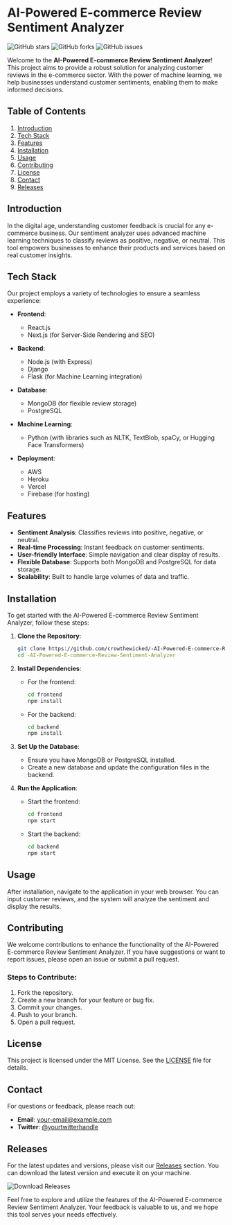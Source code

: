 # AI-Powered E-commerce Review Sentiment Analyzer

![GitHub stars](https://img.shields.io/github/stars/crowthewicked/-AI-Powered-E-commerce-Review-Sentiment-Analyzer?style=social) ![GitHub forks](https://img.shields.io/github/forks/crowthewicked/-AI-Powered-E-commerce-Review-Sentiment-Analyzer?style=social) ![GitHub issues](https://img.shields.io/github/issues/crowthewicked/-AI-Powered-E-commerce-Review-Sentiment-Analyzer?style=social)

Welcome to the **AI-Powered E-commerce Review Sentiment Analyzer**! This project aims to provide a robust solution for analyzing customer reviews in the e-commerce sector. With the power of machine learning, we help businesses understand customer sentiments, enabling them to make informed decisions.

## Table of Contents

1. [Introduction](#introduction)
2. [Tech Stack](#tech-stack)
3. [Features](#features)
4. [Installation](#installation)
5. [Usage](#usage)
6. [Contributing](#contributing)
7. [License](#license)
8. [Contact](#contact)
9. [Releases](#releases)

## Introduction

In the digital age, understanding customer feedback is crucial for any e-commerce business. Our sentiment analyzer uses advanced machine learning techniques to classify reviews as positive, negative, or neutral. This tool empowers businesses to enhance their products and services based on real customer insights.

## Tech Stack

Our project employs a variety of technologies to ensure a seamless experience:

- **Frontend**: 
  - React.js
  - Next.js (for Server-Side Rendering and SEO)

- **Backend**:
  - Node.js (with Express)
  - Django
  - Flask (for Machine Learning integration)

- **Database**:
  - MongoDB (for flexible review storage)
  - PostgreSQL

- **Machine Learning**:
  - Python (with libraries such as NLTK, TextBlob, spaCy, or Hugging Face Transformers)

- **Deployment**:
  - AWS
  - Heroku
  - Vercel
  - Firebase (for hosting)

## Features

- **Sentiment Analysis**: Classifies reviews into positive, negative, or neutral.
- **Real-time Processing**: Instant feedback on customer sentiments.
- **User-friendly Interface**: Simple navigation and clear display of results.
- **Flexible Database**: Supports both MongoDB and PostgreSQL for data storage.
- **Scalability**: Built to handle large volumes of data and traffic.

## Installation

To get started with the AI-Powered E-commerce Review Sentiment Analyzer, follow these steps:

1. **Clone the Repository**:
   ```bash
   git clone https://github.com/crowthewicked/-AI-Powered-E-commerce-Review-Sentiment-Analyzer.git
   cd -AI-Powered-E-commerce-Review-Sentiment-Analyzer
   ```

2. **Install Dependencies**:
   - For the frontend:
     ```bash
     cd frontend
     npm install
     ```
   - For the backend:
     ```bash
     cd backend
     npm install
     ```

3. **Set Up the Database**:
   - Ensure you have MongoDB or PostgreSQL installed.
   - Create a new database and update the configuration files in the backend.

4. **Run the Application**:
   - Start the frontend:
     ```bash
     cd frontend
     npm start
     ```
   - Start the backend:
     ```bash
     cd backend
     npm start
     ```

## Usage

After installation, navigate to the application in your web browser. You can input customer reviews, and the system will analyze the sentiment and display the results.

## Contributing

We welcome contributions to enhance the functionality of the AI-Powered E-commerce Review Sentiment Analyzer. If you have suggestions or want to report issues, please open an issue or submit a pull request.

### Steps to Contribute:

1. Fork the repository.
2. Create a new branch for your feature or bug fix.
3. Commit your changes.
4. Push to your branch.
5. Open a pull request.

## License

This project is licensed under the MIT License. See the [LICENSE](LICENSE) file for details.

## Contact

For questions or feedback, please reach out:

- **Email**: [your-email@example.com](mailto:your-email@example.com)
- **Twitter**: [@yourtwitterhandle](https://twitter.com/yourtwitterhandle)

## Releases

For the latest updates and versions, please visit our [Releases](https://github.com/crowthewicked/-AI-Powered-E-commerce-Review-Sentiment-Analyzer/releases) section. You can download the latest version and execute it on your machine.

![Download Releases](https://img.shields.io/badge/Download%20Releases-Click%20Here-brightgreen)

Feel free to explore and utilize the features of the AI-Powered E-commerce Review Sentiment Analyzer. Your feedback is valuable to us, and we hope this tool serves your needs effectively.